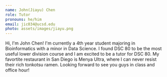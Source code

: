 ```yaml
---
name: John(Jiayu) Chen
role: Tutor
pronouns: he/him
email: jic034@ucsd.edu
photo: assets/images/jiayu.png
---
```

Hi, I'm John Chen! I'm currently a 4th year student majoring in Bioinformatics with a minor in Data Science. I found DSC 80 to be the most useful lower division course and I am excited to be a tutor for DSC 80. My favortite restaurant in San Diego is Menya Ultra, where I can never resist their rich tonkotsu ramen. Looking forward to see you guys in class and office hour!